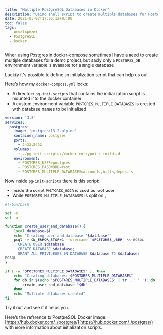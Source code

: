 ```yaml
---
title: "Multiple PostgreSQL Databases in Docker"
description: "Using shell script to create multiple databases for Postgres in Docker"
date: 2021-05-07T17:06:12+03:00
toc: false
tags:
  - Development
  - PostgreSQL
  - Docker
---
```


When using Postgres in docker-compose sometimes I have a need to create multiple databases for a demo project, but sadly only a `POSTGRES_DB` environment variable is available for a single database.

Luckily it's possible to define an initialization script that can help us out.

Here's how my `docker-compose.yml` looks:

- A directory `pg-init-scripts` that contains the initialization script is mounted into the docker container
- A custom environment variable `POSTGRES_MULTIPLE_DATABASES` is created with database names to be initialized

```yml
version: '3.8'
services:
  postgres:
    image: 'postgres:13.2-alpine'
    container_name: postgres
    ports:
      - 5432:5432
    volumes:
      - ./pg-init-scripts:/docker-entrypoint-initdb.d
    environment:
      - POSTGRES_USER=postgres
      - POSTGRES_PASSWORD=root
      - POSTGRES_MULTIPLE_DATABASES=accounts,bills,deposits
```

Now inside `pg-init-scripts` there is this script:

- Inside the script `POSTGRES_USER` is used as root user
- While `POSTGRES_MULTIPLE_DATABASES` is split on `,`

```bash
#!/bin/bash

set -e
set -u

function create_user_and_database() {
    local database=$1
    echo "Creating user and database '$database'"
    psql -v ON_ERROR_STOP=1 --username "$POSTGRES_USER" <<-EOSQL
      CREATE USER $database;
      CREATE DATABASE $database;
      GRANT ALL PRIVILEGES ON DATABASE $database TO $database;
EOSQL
}

if [ -n "$POSTGRES_MULTIPLE_DATABASES" ]; then
    echo "Creating databases: $POSTGRES_MULTIPLE_DATABASES"
    for db in $(echo "$POSTGRES_MULTIPLE_DATABASES" | tr ',' ' '); do
        create_user_and_database "$db"
    done
    echo "Multiple databases created"
fi
```

Try it out and see if it helps you.

Here's the reference to PostgreSQL Docker image: [https://hub.docker.com/_/postgres/](https://hub.docker.com/_/postgres/) with more information about initialization scripts.
